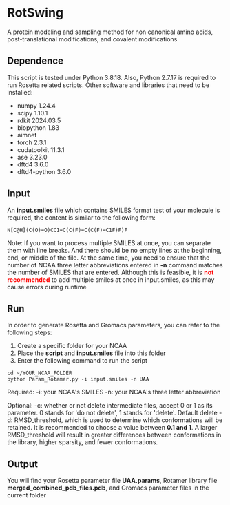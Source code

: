 # RotSwing
A protein modeling and sampling method for non canonical amino acids, post-translational modifications, and covalent modifications

## Dependence
This script is tested under Python 3.8.18.
Also, Python 2.7.17 is required to run Rosetta related scripts.
Other software and libraries that need to be installed:
- numpy 1.24.4
- scipy 1.10.1
- rdkit 2024.03.5
- biopython 1.83
- aimnet
- torch 2.3.1
- cudatoolkit 11.3.1
- ase 3.23.0
- dftd4 3.6.0
- dftd4-python 3.6.0

## Input
An **input.smiles** file which contains SMILES format test of your molecule is required, the content is similar to the following form:

`N[C@H](C(O)=O)CC1=C(C(F)=C(C(F)=C1F)F)F`

Note: If you want to process multiple SMILES at once, you can separate them with line breaks. And there should be no empty lines at the beginning, end, or middle of the file. At the same time, you need to ensure that the number of NCAA three letter abbreviations entered in **-n** command matches the number of SMILES that are entered. Although this is feasible, it is **<font color=red>not recommended</font>** to add multiple smiles at once in input.smiles, as this may cause errors during runtime
## Run
In order to generate Rosetta and Gromacs parameters, you can refer to the following steps:
1. Create a specific folder for your NCAA
2. Place the **script** and **input.smiles** file into this folder
3. Enter the following command to run the script
```
cd ~/YOUR_NCAA_FOLDER
python Param_Rotamer.py -i input.smiles -n UAA
```
Required:
-i: your NCAA's SMILES
-n: your NCAA's three letter abbreviation

Optional:
-c: whether or not delete intermediate files, accept 0 or 1 as its parameter. 0 stands for 'do not delete', 1 stands for 'delete'. Default delete
-d: RMSD_threshold, which is used to determine which conformations will be retained. It is recommended to choose a value between **0.1 and 1**. A larger RMSD_threshold will result in greater differences between conformations in the library, higher sparsity, and fewer conformations. 
## Output
You will find your Rosetta parameter file **UAA.params**, Rotamer library file **merged_combined_pdb_files.pdb**, and Gromacs parameter files in the current folder
